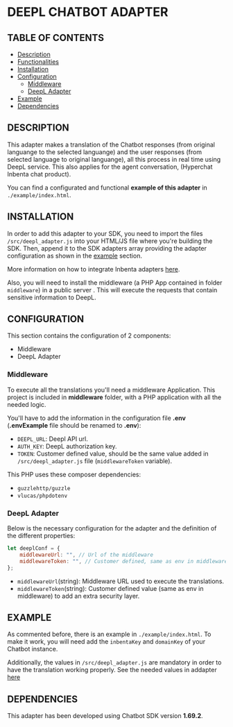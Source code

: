 # DEEPL CHATBOT ADAPTER
 
## TABLE OF CONTENTS
* [Description](#description)
* [Functionalities](#functionalities)
* [Installation](#installation)
* [Configuration](#configuration)
    * [Middleware](#middleware)
    * [DeepL Adapter](#deepl-adapter)
* [Example](#example)
* [Dependencies](#dependencies)
 
## DESCRIPTION
This adapter makes a translation of the Chatbot responses (from original languange to the selected languange) and the user responses (from selected language to original languange), all this process in real time using DeepL service. This also applies for the agent conversation, (Hyperchat Inbenta chat product).

You can find a configurated and functional **example of this adapter** in `./example/index.html`.

## INSTALLATION

In order to add this adapter to your SDK, you need to import the files `/src/deepl_adapter.js` into your HTML/JS file where you're building the SDK. Then, append it to the SDK adapters array providing the adapter configuration as shown in the [example](#example) section.

More information on how to integrate Inbenta adapters [here](https://developers.inbenta.io/chatbot/javascript-sdk/sdk-adapters).

Also, you will need to install the middleware (a PHP App contained in folder `middleware`) in a public server . This will execute the requests that contain sensitive information to DeepL.

## CONFIGURATION

This section contains the configuration of 2 components:
* Middleware
* DeepL Adapter

### Middleware

To execute all the translations you'll need a middleware Application. This project is included in **middleware** folder, with a PHP application with all the needed logic.

You'll have to add the information in the configuration file **.env** (**.envExample** file should be renamed to **.env**):

* `DEEPL_URL`: Deepl API url.
* `AUTH_KEY`: DeepL authorization key.
* `TOKEN`: Customer defined value, should be the same value added in `/src/deepl_adapter.js` file (`middlewareToken` variable).

This PHP uses these composer dependencies:

* `guzzlehttp/guzzle`
* `vlucas/phpdotenv`
 
### DeepL Adapter

Below is the necessary configuration for the adapter and the definition of the different properties:

```javascript
let deeplConf = {
    middlewareUrl: "", // Url of the middleware
    middlewareToken: "", // Customer defined, same as env in middleware
};
```

* `middlewareUrl`(string): Middleware URL used to execute the translations.
* `middlewareToken`(string): Customer defined value (same as env in middleware) to add an extra security layer.

## EXAMPLE

As commented before, there is an example in `./example/index.html`. To make it work, you will need add the ```inbentaKey``` and ```domainKey``` of your Chatbot instance.

Additionally, the values in `/src/deepl_adapter.js` are mandatory in order to have the translation working properly. See the needed values in addapter [here](#deepl-adapter)


## DEPENDENCIES

This adapter has been developed using Chatbot SDK version **1.69.2**.
